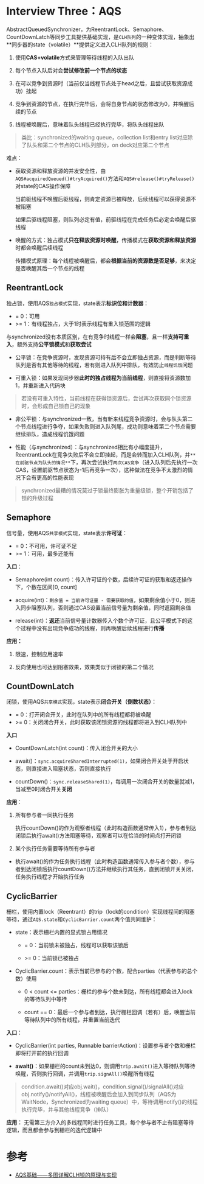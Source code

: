 # Interview Three：AQS

AbstractQueuedSynchronizer，为ReentrantLock、Semaphore、CountDownLatch等同步工具提供基础实现，是`CLH队列`的一种变体实现，抽象出**同步器的state（volatile）**提供定义进入CLH队列的规则：

1. 使用**CAS+volatile**方式来管理等待线程的入队出队

2. 每个节点入队后对会**尝试修改前一个节点的状态**

3. 在可以竞争到资源时（当前仅当线程节点处于head之后，且尝试获取资源成功）挂起

4. 竞争到资源的节点，在执行完毕后，会将自身节点的状态修改为0，并唤醒后续的节点

5. 线程被唤醒后，意味着队头线程已经执行完毕，将队头线程出队

> 类比：synchronized的waiting queue，collection list和entry list对应除了队头和第二个节点的CLH队列部分，on deck对应第二个节点

难点：

- 获取资源和释放资源的并发安全性，由`AQS#acquiredQueued()#tryAcquired()`方法和`AQS#release()#tryRelease()`对state的CAS操作保障

    当前驱线程不唤醒后驱线程，则肯定资源已被释放，后续线程可以获得资源不被阻塞
    
    如果后驱线程阻塞，则队列必定有值，前驱线程在完成任务后必定会唤醒后驱线程

- 唤醒的方式：独占模式**只在释放资源时唤醒**，传播模式在**获取资源和释放资源**时都会唤醒后续线程

    传播模式原理：每个线程被唤醒后，都会**根据当前的资源数是否足够**，来决定是否唤醒其后一个节点的线程

## **ReentrantLock**

独占锁，使用AQS`独占模式`实现，state表示**标识位和计数器**：
- = 0：可用
- \>= 1：有线程独占，大于1时表示线程有重入锁范围的逻辑

与synchronized没有本质区别，在有竞争时线程一样会**阻塞**，且一样**支持可重入**，额外支持**公平锁模式**和**获取尝试**

- 公平锁：在竞争资源时，发现资源可持有后不会立即独占资源，而是判断等待队列是否有其他等待的线程，若有则进入队列中排队，有效防止`线程饥饿`问题

- 可重入锁：如果发现同步器**此时的独占线程为当前线程**，则直接将资源数加1，并重新进入代码块

> 若没有可重入特性，当前线程在获得锁资源后，尝试再次获取同个锁资源时，会形成自己锁自己的现象

- 非公平锁：与synchronized一致，当有新来线程竞争资源时，会与队头第二个节点线程进行争夺，如果失败则进入队列尾，成功则意味着第二个节点需要继续排队，造成线程饥饿问题

- 性能（与synchronized）：与synchronized相比有小幅度提升，ReentrantLock在竞争失败后不会立即挂起，而是会转而加入CLH队列，并`**在前驱节点为队头的情况**`下，再次尝试执行`两次CAS竞争`（进入队列后先执行一次CAS，设置前驱节点状态为-1后再竞争一次），这种做法在竞争不太激烈的情况下会有更高的性能表现

> synchronized最糟的情况莫过于锁最终膨胀为重量级锁，整个开销包括了锁的升级过程

## **Semaphore**

信号量，使用AQS`共享模式`实现，state表示**许可证**：

- = 0：不可用，许可证不足
- \>= 1：可用，最多还能有

**入口**：

- Semaphore(int count)：传入许可证的个数，后续许可证的获取和返还操作下，个数在区间\[0, count\]

- acquire(int)：`剩余值 = 当前许可证量 - 需要获取的值`，如果剩余值小于0，则进入同步阻塞队列，否则通过CAS设置当前信号量为剩余值，同时返回剩余值

- release(int)：**返还**当前信号量计数器传入个数个许可证，且公平模式下的这个过程中没有出现竞争成功的线程，则再唤醒后续线程进行**传播**

**应用：**

1. 限速，控制应用速率

2. 反向使用也可达到阻塞效果，效果类似于闭锁的第二个情况

## **CountDownLatch**

闭锁，使用AQS`共享模式`实现，state表示**闭合开关（倒数状态）**：

- = 0：打开闭合开关，此时在队列中的所有线程都将被唤醒
- \>= 0：关闭闭合开关，此时获取该闭锁资源的线程都将进入到CLH队列中

**入口**

- CountDownLatch(int count)：传入闭合开关的大小

- await()：`sync.acquireSharedInterrupted(1)`，如果闭合开关处于开启状态，则直接进入阻塞状态，否则直接执行

- countDown()：`sync.releaseShared(1)`，每调用一次闭合开关的数量就减1，当减至0时闭合开关**关闭**

**应用**：

1. 所有参与者一同执行任务

    执行countDown()的作为观察者线程（此时构造函数通常传入1），参与者到达闭锁后执行await()方法阻塞等待，观察者可以在恰当的时间点打开闭锁

2. 某个执行任务需要等待所有参与者

- 执行await()的作为任务执行线程（此时构造函数通常传入参与者个数），参与者到达闭锁后执行countDown()方法并继续执行其任务，直到闭锁开关关闭，任务执行线程才开始执行任务

## **CyclicBarrier**

栅栏，使用内置lock（Reentrant）的trip（lock的condition）实现线程间的阻塞等待，通过`AQS.state`和`CyclicBarrier.count`两个值共同维护：

- state：表示栅栏内置的显式锁占用情况

    - = 0：当前锁未被独占，线程可以获取该锁后

    - \>= 0：当前锁已被独占

- CyclicBarrier.count：表示当前已参与的个数，配合parties（代表参与的总个数）使用

    - 0 < count <= parties：栅栏的参与个数未到达，所有线程都会进入lock的等待队列中等待

    - count == 0：最后一个参与者到达，执行栅栏回调（若有）后，唤醒当前等待队列中的所有线程，并重置当前迭代

**入口**：

- CyclicBarrier(int parties, Runnable barrierAction)：设置参与者个数和栅栏即将打开前的执行回调

- **await()**：如果栅栏的count未到达0，则调用`trip.await()`进入等待队列等待唤醒，否则执行回调，并调用`trip.signAll()`唤醒所有线程

> condition.await()对应obj.wait()，condition.signal()/signalAll()对应obj.notify()/notifyAll()，线程被唤醒后会加入到同步队列（AQS为WaitNode，Synchronized为waiting queue）中，等待调用notify()的线程执行完毕，并与其他线程竞争（排队）

**应用：** 无需第三方介入的多线程同时进行任务工具，每个参与者不止有阻塞等待逻辑，而且都会参与到栅栏的迭代逻辑中

# 参考
- [AQS基础——多图详解CLH锁的原理与实现](https://zhuanlan.zhihu.com/p/197840259)